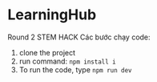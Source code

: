 # LearningHub
Round 2 STEM HACK
Các bước chạy code:
1. clone the project
2. run command: `npm install i`
3. To run the code, type `npm run dev`
